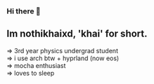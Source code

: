 ### Hi there 👋

<!--
**nothikhaixd/nothikhaixd** is a ✨ _special_ ✨ repository because its `README.md` (this file) appears on your GitHub profile.

Here are some ideas to get you started:

- 🔭 I’m currently working on ...
- 🌱 I’m currently learning ...
- 👯 I’m looking to collaborate on ...
- 🤔 I’m looking for help with ...
- 💬 Ask me about ...
- 📫 How to reach me: ...
- 😄 Pronouns: ...
- ⚡ Fun fact: ...
-->
## Im nothikhaixd, 'khai' for short.

=> 3rd year physics undergrad student\
=> i use arch btw + hyprland (now eos)\
=> mocha enthusiast\
=> loves to sleep
